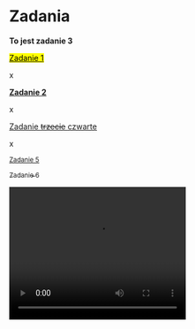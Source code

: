 <!DOCTYPE html>
<html>
<head>
<h1>Zadania</h1>
</head>
<body>
<p><b>To jest zadanie 3</b></p>
<p><a href="https://yoda20039.github.io/zadania/"><mark>Zadanie 1</mark></a></p>x
<p><a href="https://yoda20039.github.io/Zadanie-2/"><b>Zadanie 2</b></a></p>x
<p><a href=" Zadanie-1.io ">Zadanie <del>trzecie</del> <ins>czwarte</ins></a></p>x
<p><a href=" "><small>Zadanie 5</small></a></p>
<p><a href=" "><sub>Zadanie 6</sub></a></p>
  <video width="320" height="240" controls>
    <source src="Pickle Rick .mp4" type="video/mp4">
</body>
</html>
